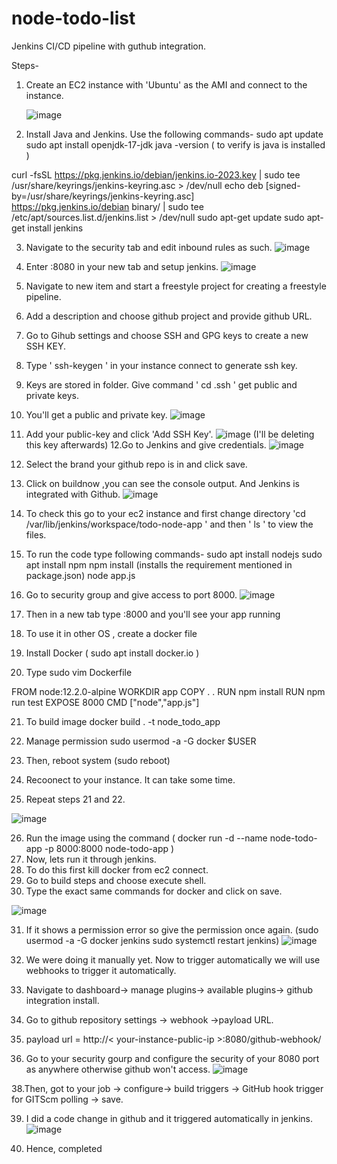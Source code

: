 # node-todo-list
Jenkins CI/CD pipeline with guthub integration.

Steps-
1. Create an EC2 instance with 'Ubuntu' as the AMI and connect to the instance.

   ![image](https://github.com/Manan2309/node-todo-list/assets/98276092/7809ab40-05ba-4650-93f0-173cca252318)

2. Install Java and Jenkins. Use the following commands-
sudo apt update
sudo apt install openjdk-17-jdk
java -version ( to verify is java is installed )

curl -fsSL https://pkg.jenkins.io/debian/jenkins.io-2023.key | sudo tee \
  /usr/share/keyrings/jenkins-keyring.asc > /dev/null
echo deb [signed-by=/usr/share/keyrings/jenkins-keyring.asc] \
  https://pkg.jenkins.io/debian binary/ | sudo tee \
  /etc/apt/sources.list.d/jenkins.list > /dev/null
sudo apt-get update
sudo apt-get install jenkins

3. Navigate to the security tab and edit inbound rules as such.
![image](https://github.com/Manan2309/node-todo-list/assets/98276092/96d9d371-6b52-4d65-9650-3cc8c79f9f78)

4. Enter <your-instane-public-ip>:8080 in your new tab and setup jenkins.
![image](https://github.com/Manan2309/node-todo-list/assets/98276092/99edfd1f-8293-49e3-9b3c-0d70bfa398c1)
 
5. Navigate to new item and start a freestyle project for creating a freestyle pipeline.
6. Add a description and choose github project and provide github URL.
7. Go to Gihub settings and choose SSH and GPG keys to create a new SSH KEY.
8. Type ' ssh-keygen ' in your instance connect to generate ssh key.
9. Keys are stored in folder. Give command ' cd .ssh ' get public and private keys.
10. You'll get a public and private key.
 ![image](https://github.com/Manan2309/node-todo-list/assets/98276092/f345138e-b37d-4795-8732-a950b60c8e90)
11. Add your public-key and click 'Add SSH Key'.
 ![image](https://github.com/Manan2309/node-todo-list/assets/98276092/708fe4c1-1333-47bd-9e40-53e86d6555d0)
(I'll be deleting this key afterwards)
12.Go to Jenkins and give credentials.
 ![image](https://github.com/Manan2309/node-todo-list/assets/98276092/00721f95-9e56-4f9c-8afd-889189435afa)

13. Select the brand your github repo is in and click save.
14. Click on buildnow ,you can see the console output. And Jenkins is integrated with Github.
![image](https://github.com/Manan2309/node-todo-list/assets/98276092/8057e3d0-6fb6-4235-8f42-b001c4756886)

15. To check this go to your ec2 instance and first change directory 'cd  /var/lib/jenkins/workspace/todo-node-app ' and then ' ls ' to view the files.
16. To run the code type following commands-
sudo apt install nodejs
sudo apt install npm
npm install (installs the requirement mentioned in package.json)
node app.js

17. Go to security group and give access to port 8000.
![image](https://github.com/Manan2309/node-todo-list/assets/98276092/1ee3ded5-b791-4324-bddc-b1421d6c8d5e)
18. Then in a new tab type <your-instance-public-ip>:8000 and you'll see your app running
19. To use it in other OS , create a docker file
20. Install Docker ( sudo apt install docker.io )
21. Type sudo vim Dockerfile

FROM node:12.2.0-alpine
WORKDIR app
COPY . .
RUN npm install
RUN npm run test
EXPOSE 8000
CMD ["node","app.js"]

21. To build image
docker build . -t node_todo_app

22. Manage permission
sudo usermod -a -G docker $USER

23. Then, reboot system (sudo reboot)
24. Recoonect to your instance. It can take some time.
25. Repeat steps 21 and 22.

![image](https://github.com/user-attachments/assets/eb0d95d0-5c04-4c5a-adfb-0457a94ee10a)

26. Run the image using the command
( docker run -d --name node-todo-app -p 8000:8000 node-todo-app )
27. Now, lets run it through jenkins.
28. To do this first kill docker from ec2 connect.
29. Go to build steps and choose execute shell.
30. Type the exact same commands for docker and click on save.

![image](https://github.com/user-attachments/assets/62553574-6ecd-4e05-a5c1-7e045f29eca5)

31. If it shows a permission error so give the permission once again.
(sudo usermod -a -G docker jenkins
sudo systemctl restart jenkins)
![image](https://github.com/user-attachments/assets/84731b1f-efef-4ba4-a99e-67ec25254faa)

33. We were doing it manually yet. Now to trigger automatically we will use webhooks to trigger it automatically.
34. Navigate to dashboard-> manage plugins-> available plugins-> github integration install.
35. Go to github repository settings -> webhook ->payload URL.
36. payload url = http://< your-instance-public-ip >:8080/github-webhook/
37. Go to your security gourp and configure the security of your 8080 port as anywhere otherwise github won't access.
   ![image](https://github.com/user-attachments/assets/7c4bf62e-399c-4754-a62f-fe3c5ac8d76a)

38.Then, got to your job -> configure-> build triggers ->  GitHub hook trigger for GITScm polling -> save.

39. I did a code change in github and it triggered automatically in jenkins.
![image](https://github.com/user-attachments/assets/784ae89a-2e88-4369-b120-52214122772b)

40. Hence, completed
